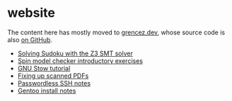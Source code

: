 # website

The content here has mostly moved to [grencez.dev](https://grencez.dev),
whose source code is also [on GitHub](https://github.com/grencez/grencez.dev).

* [Solving Sudoku with the Z3 SMT solver](https://grencez.dev/2015/z3-solves-sudoku-20150129)
* [Spin model checker introductory exercises](https://grencez.dev/2015/spin-checks-agreement-20150407)
* [GNU Stow tutorial](https://grencez.dev/2016/stow-tutorial-20160505)
* [Fixing up scanned PDFs](https://grencez.dev/2015/pdfscan-20151104)
* [Passwordless SSH notes](https://grencez.dev/2015/ssh-tutorial-20151107)
* [Gentoo install notes](https://grencez.dev/2014/gentoo-install-20140305)
